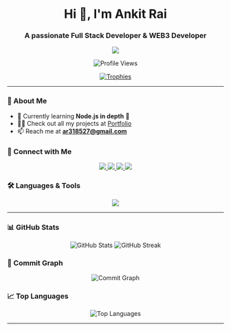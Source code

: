 <h1 align="center">Hi 👋, I'm Ankit Rai</h1>
<h3 align="center">A passionate Full Stack Developer & WEB3 Developer</h3>

<p align="center">
  <img src="https://readme-typing-svg.herokuapp.com?font=Fira+Code&size=24&pause=1000&color=0E75B6&center=true&vCenter=true&width=435&lines=Full+Stack+Developer;CPP+Enthusiast;Open+Source+Contributor"/>
</p>

<p align="center">
  <img src="https://komarev.com/ghpvc/?username=aniraai&label=Profile%20views&color=0e75b6&style=flat" alt="Profile Views"/>
</p>

<p align="center">
  <a href="https://github.com/ryo-ma/github-profile-trophy">
    <img src="https://github-profile-trophy.vercel.app/?username=aniraai&theme=algolia&no-frame=true&row=2&column=3" alt="Trophies"/>
  </a>
</p>



---

### 🚀 About Me
- 🌱 Currently learning **Node.js in depth** 🚀
- 👨‍💻 Check out all my projects at [Portfolio](https://aniraai.github.io/)
- 📫 Reach me at **ar318527@gmail.com**

### 🔗 Connect with Me
<p align="center">
  <a href="https://linkedin.com/in/ankit-rai" target="_blank">
    <img src="https://img.shields.io/badge/LinkedIn-0077B5?style=for-the-badge&logo=linkedin&logoColor=white"/>
  </a>
  <a href="https://kaggle.com/ankit_rai" target="_blank">
    <img src="https://img.shields.io/badge/Kaggle-20BEFF?style=for-the-badge&logo=kaggle&logoColor=white"/>
  </a>
  <a href="https://instagram.com/ankit_rai_30" target="_blank">
    <img src="https://img.shields.io/badge/Instagram-E4405F?style=for-the-badge&logo=instagram&logoColor=white"/>
  </a>
  <a href="https://codeforces.com/profile/ar318527" target="_blank">
    <img src="https://img.shields.io/badge/Codeforces-1F8ACB?style=for-the-badge&logo=codeforces&logoColor=white"/>
  </a>
</p>

### 🛠️ Languages & Tools
<p align="center">
  <img src="https://skillicons.dev/icons?i=cpp,react,nodejs,express,mongodb,mysql,html,css,js,sass,figma,arduino"/>
</p>

---

### 📊 GitHub Stats
<div align="center">
  <img src="https://github-readme-stats.vercel.app/api?username=aniraai&show_icons=true&theme=blueberry&hide_border=true" alt="GitHub Stats"/>
  <img src="https://github-readme-streak-stats.herokuapp.com/?user=aniraai&theme=blueberry&hide_border=true" alt="GitHub Streak"/>
</div>

### 🚀 Commit Graph
<p align="center">
  <img src="https://github-readme-activity-graph.vercel.app/graph?username=aniraai&theme=blueberry&area=true&hide_border=true&color=0e75b6&line=0e75b6" alt="Commit Graph"/>
</p>

### 📈 Top Languages
<p align="center">
  <img src="https://github-readme-stats.vercel.app/api/top-langs/?username=aniraai&layout=compact&theme=blueberry&hide_border=true" alt="Top Languages"/>
</p>

---
